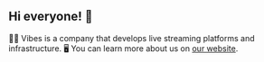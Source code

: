 ## Hi everyone! 👋

🙋‍♀️ Vibes is a company that develops live streaming platforms and infrastructure.
🖥 You can learn more about us on [our website](https://vibes.video).
